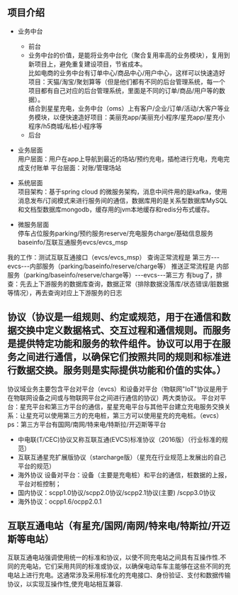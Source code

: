## 项目介绍
- 业务中台  
  - 前台
  - 业务中台的价值，是能将业务中台化（聚合复用率高的业务模块），复用到新项目上，避免重复建设项目，节省成本。  
比如电商的业务中台有订单中心/商品中心/用户中心，这样可以快速造好项目：天猫/淘宝/聚划算等（但是他们都有不同的后台管理系统，每一个项目都有自己对应的后台管理系统，里面是不同的订单/商品/用户等的数据）。  
结合到星星充电，业务中台（oms）上有客户/企业/订单/活动/大客户等业务模块，以便快速造好项目：美丽充app/美丽充小程序/星充app/星充小程序/h5商城/私桩小程序等
  - 后台

- 业务层面  
用户层面：用户在app上导航到最近的场站/预约充电，插枪进行充电，充电完成支付账单
平台层面：对账/管理场站
- 系统层面  
项目架构：基于spring cloud 的微服务架构，消息中间件用的是kafka，使用消息发布/订阅模式来进行服务间的通信，数据库用的是关系型数据库MySQL和文档型数据库mongodb，缓存用的jvm本地缓存和redis分布式缓存。
- 微服务层面  
停车占位服务parking/预约服务reserve/充电服务charge/基础信息服务baseinfo/互联互通服务evcs/evcs_msp




我的工作：测试互联互通接口（evcs/evcs_msp）
查询正常流程是 第三方---evcs---内部服务（parking/baseinfo/reserve/charge等）
推送正常流程是 内部服务（parking/baseinfo/reserve/charge等）---evcs---第三方 
有bug了，排查：先去上下游服务的数据库查询，数据正常（排除数据没落库/状态错误/脏数据等情况），再去查询对应上下游服务的日志

## 协议（协议是一组规则、约定或规范，用于在通信和数据交换中定义数据格式、交互过程和通信规则。而服务是提供特定功能和服务的软件组件。协议可以用于在服务之间进行通信，以确保它们按照共同的规则和标准进行数据交换。服务则是实际提供功能和价值的实体。）
协议域业务主要包含平台对平台（evcs）和设备对平台（物联网"IoT"协议是用于在物联网设备之间或与物联网平台之间进行通信的协议）两大类协议。
平台对平台：星充平台和第三方平台的通信，星星充电平台与其他平台建立充电服务交换关系：让星充可以使用第三方的充电桩，第三方可以使用星充的充电桩。（evcs）ps：第三方平台有国网/南网/特来电/特斯拉/开迈斯等平台
- 中电联(T/CEC)协议又称互联互通(EVCS)标准协议（2016版）（行业标准的规范）
- 互联互通星充扩展版协议（starcharge版）（星充在行业规范上发展出的自己平台的规范）
- 海外协议
设备对平台：设备（主要是充电桩）和平台的通信，桩数据的上报，平台对桩控制；
- 国内协议：scpp1.0协议/scpp2.0协议/scpp2.1协议(主要) /scpp3.0协议
- 海外协议：ocpp1.6/ocpp2.0.1


## 互联互通电站（有星充/国网/南网/特来电/特斯拉/开迈斯等电站）
互联互通电站强调使用统一的标准和协议，以使不同充电站之间具有互操作性.不同的充电站，它们采用共同的标准或协议，以确保电动车车主能够在这些不同的充电站上进行充电。这通常涉及采用标准化的充电接口、身份验证、支付和数据传输协议，以实现互操作性,使充电站相互兼容.
